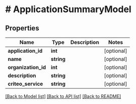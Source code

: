 # # ApplicationSummaryModel

## Properties

Name | Type | Description | Notes
------------ | ------------- | ------------- | -------------
**application_id** | **int** |  | [optional]
**name** | **string** |  | [optional]
**organization_id** | **int** |  | [optional]
**description** | **string** |  | [optional]
**criteo_service** | **string** |  | [optional]

[[Back to Model list]](../../README.md#models) [[Back to API list]](../../README.md#endpoints) [[Back to README]](../../README.md)
